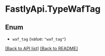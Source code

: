 # FastlyApi.TypeWafTag

## Enum


* `waf_tag` (value: `"waf_tag"`)



[[Back to API list]](../../README.md#endpoints) [[Back to README]](../../README.md)
